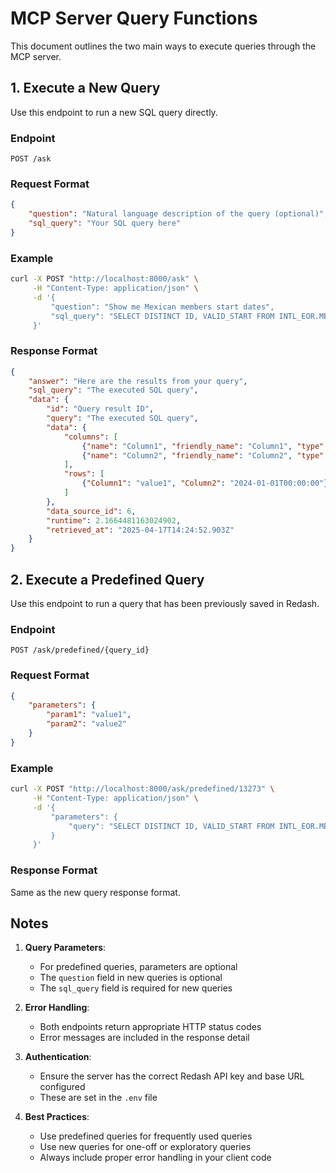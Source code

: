 # MCP Server Query Functions

This document outlines the two main ways to execute queries through the MCP server.

## 1. Execute a New Query

Use this endpoint to run a new SQL query directly.

### Endpoint
```
POST /ask
```

### Request Format
```json
{
    "question": "Natural language description of the query (optional)",
    "sql_query": "Your SQL query here"
}
```

### Example
```bash
curl -X POST "http://localhost:8000/ask" \
     -H "Content-Type: application/json" \
     -d '{
         "question": "Show me Mexican members start dates",
         "sql_query": "SELECT DISTINCT ID, VALID_START FROM INTL_EOR.MEMBERS WHERE WORK_COUNTRY = '\''MX'\'' ORDER BY VALID_START DESC"
     }'
```

### Response Format
```json
{
    "answer": "Here are the results from your query",
    "sql_query": "The executed SQL query",
    "data": {
        "id": "Query result ID",
        "query": "The executed SQL query",
        "data": {
            "columns": [
                {"name": "Column1", "friendly_name": "Column1", "type": "string"},
                {"name": "Column2", "friendly_name": "Column2", "type": "datetime"}
            ],
            "rows": [
                {"Column1": "value1", "Column2": "2024-01-01T00:00:00"}
            ]
        },
        "data_source_id": 6,
        "runtime": 2.1664481163024902,
        "retrieved_at": "2025-04-17T14:24:52.903Z"
    }
}
```

## 2. Execute a Predefined Query

Use this endpoint to run a query that has been previously saved in Redash.

### Endpoint
```
POST /ask/predefined/{query_id}
```

### Request Format
```json
{
    "parameters": {
        "param1": "value1",
        "param2": "value2"
    }
}
```

### Example
```bash
curl -X POST "http://localhost:8000/ask/predefined/13273" \
     -H "Content-Type: application/json" \
     -d '{
         "parameters": {
             "query": "SELECT DISTINCT ID, VALID_START FROM INTL_EOR.MEMBERS WHERE WORK_COUNTRY = '\''MX'\'' ORDER BY VALID_START DESC"
         }
     }'
```

### Response Format
Same as the new query response format.

## Notes

1. **Query Parameters**:
   - For predefined queries, parameters are optional
   - The `question` field in new queries is optional
   - The `sql_query` field is required for new queries

2. **Error Handling**:
   - Both endpoints return appropriate HTTP status codes
   - Error messages are included in the response detail

3. **Authentication**:
   - Ensure the server has the correct Redash API key and base URL configured
   - These are set in the `.env` file

4. **Best Practices**:
   - Use predefined queries for frequently used queries
   - Use new queries for one-off or exploratory queries
   - Always include proper error handling in your client code
